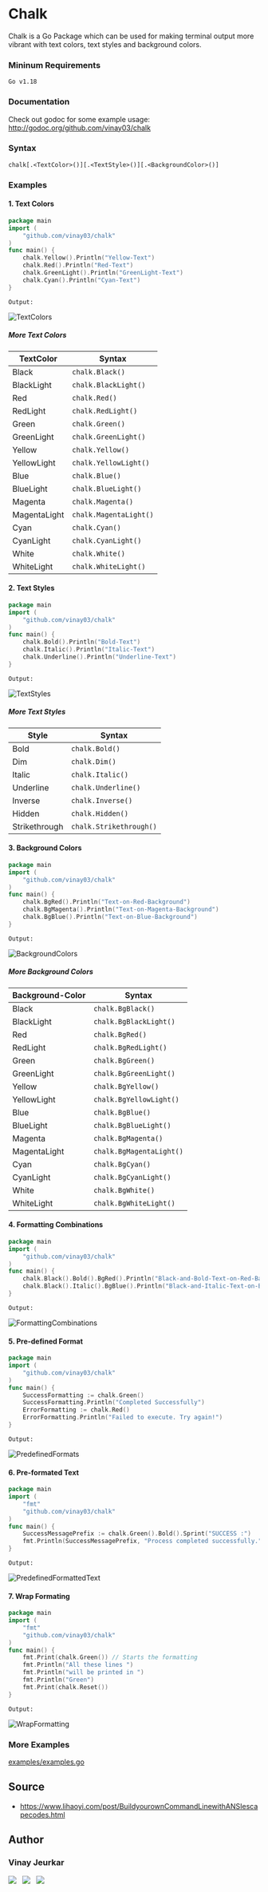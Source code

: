 # Chalk

Chalk is a Go Package which can be used for making terminal output more vibrant with text colors, text styles and background colors.

### Mininum Requirements
`Go v1.18`

### Documentation
Check out godoc for some example usage: http://godoc.org/github.com/vinay03/chalk


### Syntax
```
chalk[.<TextColor>()][.<TextStyle>()][.<BackgroundColor>()]
```

### Examples

#### 1. Text Colors
```go
package main
import (
	"github.com/vinay03/chalk"
)
func main() {
	chalk.Yellow().Println("Yellow-Text")
	chalk.Red().Println("Red-Text")
	chalk.GreenLight().Println("GreenLight-Text")
	chalk.Cyan().Println("Cyan-Text")
}
```
`Output:`

![TextColors](images/text-colors.png)
##### More Text Colors
| TextColor       | Syntax       |
|--------------|--------------|
| Black        | `chalk.Black()` |
| BlackLight   | `chalk.BlackLight()` |
| Red          | `chalk.Red()` |
| RedLight     | `chalk.RedLight()` |
| Green        | `chalk.Green()` |
| GreenLight   | `chalk.GreenLight()` |
| Yellow       | `chalk.Yellow()` |
| YellowLight  | `chalk.YellowLight()` |
| Blue         | `chalk.Blue()` |
| BlueLight    | `chalk.BlueLight()` |
| Magenta      | `chalk.Magenta()` |
| MagentaLight | `chalk.MagentaLight()` |
| Cyan         | `chalk.Cyan()` |
| CyanLight    | `chalk.CyanLight()` |
| White        | `chalk.White()` |
| WhiteLight   | `chalk.WhiteLight()` |


#### 2. Text Styles
```go
package main
import (
	"github.com/vinay03/chalk"
)
func main() {
	chalk.Bold().Println("Bold-Text")
	chalk.Italic().Println("Italic-Text")
	chalk.Underline().Println("Underline-Text")
}
```
`Output:`

![TextStyles](images/text-styles.png)
##### More Text Styles
| Style    | Syntax          |
|---------------|--------------|
| Bold  | `chalk.Bold()` |
| Dim  | `chalk.Dim()` |
| Italic  | `chalk.Italic()` |
| Underline  | `chalk.Underline()` |
| Inverse  | `chalk.Inverse()` |
| Hidden  | `chalk.Hidden()` |
| Strikethrough  | `chalk.Strikethrough()` |

#### 3. Background Colors
```go
package main
import (
	"github.com/vinay03/chalk"
)
func main() {
	chalk.BgRed().Println("Text-on-Red-Background")
	chalk.BgMagenta().Println("Text-on-Magenta-Background")
	chalk.BgBlue().Println("Text-on-Blue-Background")
}
```
`Output:`

![BackgroundColors](images/background-colors.png)
##### More Background Colors
| Background-Color    | Syntax       |
|--------------|--------------|
| Black        | `chalk.BgBlack()` |
| BlackLight   | `chalk.BgBlackLight()` |
| Red          | `chalk.BgRed()` |
| RedLight     | `chalk.BgRedLight()` |
| Green        | `chalk.BgGreen()` |
| GreenLight   | `chalk.BgGreenLight()` |
| Yellow       | `chalk.BgYellow()` |
| YellowLight  | `chalk.BgYellowLight()` |
| Blue         | `chalk.BgBlue()` |
| BlueLight    | `chalk.BgBlueLight()` |
| Magenta      | `chalk.BgMagenta()` |
| MagentaLight | `chalk.BgMagentaLight()` |
| Cyan         | `chalk.BgCyan()` |
| CyanLight    | `chalk.BgCyanLight()` |
| White        | `chalk.BgWhite()` |
| WhiteLight   | `chalk.BgWhiteLight()` |


#### 4. Formatting Combinations
```go
package main
import (
	"github.com/vinay03/chalk"
)
func main() {
	chalk.Black().Bold().BgRed().Println("Black-and-Bold-Text-on-Red-Background")
	chalk.Black().Italic().BgBlue().Println("Black-and-Italic-Text-on-Blue-Background")
}
```
`Output:`

![FormattingCombinations](images/formatting-combinations.png)

#### 5. Pre-defined Format
```go
package main
import (
	"github.com/vinay03/chalk"
)
func main() {
	SuccessFormatting := chalk.Green()
	SuccessFormatting.Println("Completed Successfully")
	ErrorFormatting := chalk.Red()
	ErrorFormatting.Println("Failed to execute. Try again!")
}
```
`Output:`

![PredefinedFormats](images/predefined-formats.png)

#### 6. Pre-formated Text
```go
package main
import (
	"fmt"
	"github.com/vinay03/chalk"
)
func main() {
	SuccessMessagePrefix := chalk.Green().Bold().Sprint("SUCCESS :")
	fmt.Println(SuccessMessagePrefix, "Process completed successfully.")
}
```
`Output:`

![PredefinedFormattedText](images/predefined-formatted-text.png)

#### 7. Wrap Formating 
```go
package main
import (
	"fmt"
	"github.com/vinay03/chalk"
)
func main() {
	fmt.Print(chalk.Green()) // Starts the formatting
	fmt.Println("All these lines ")
	fmt.Println("will be printed in ")
	fmt.Println("Green")
	fmt.Print(chalk.Reset())
}
```
`Output:`

![WrapFormatting](images/wrap-formatting.png)


### More Examples
[examples/examples.go](examples/examples.go)


## Source
- https://www.lihaoyi.com/post/BuildyourownCommandLinewithANSIescapecodes.html


## Author
### Vinay Jeurkar

<p>
  <a href="https://www.linkedin.com/in/vinay-jeurkar/" rel="nofollow noreferrer" style="text-decoration:none;"><img src="https://img.shields.io/badge/LinkedIn-0077B5?style=flat&logo=linkedin&logoColor=white" /></a> 
	&nbsp; 
  <a href="https://github.com/vinay03" rel="nofollow noreferrer" style="text-decoration:none;"><img src="https://img.shields.io/badge/GitHub-100000?style=flat&logo=github&logoColor=white" /></a> 
	&nbsp; 
  <a href="https://twitter.com/Vinay_Jeurkar" rel="nofollow noreferrer" style="text-decoration:none;"><img src="https://img.shields.io/badge/Twitter-1DA1F2?style=flat&logo=twitter&logoColor=white" /></a>
</p>

